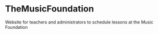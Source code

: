 # TheMusicFoundation
Website for teachers and administrators to schedule lessons at the Music Foundation
